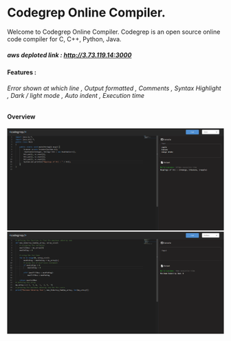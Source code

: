 # Codegrep Online Compiler.
Welcome to Codegrep Online Compiler.
Codegrep is an open source online code compiler for C, C++, Python, Java.
##### aws deploted link : http://3.73.119.14:3000
####  Features : 
###### Error shown at which line ,  Output formatted , Comments , Syntax Highlight , Dark / light mode , Auto indent , Execution time

#### Overview
<img src="./images/1.png">
<img src="./images/2.png">



